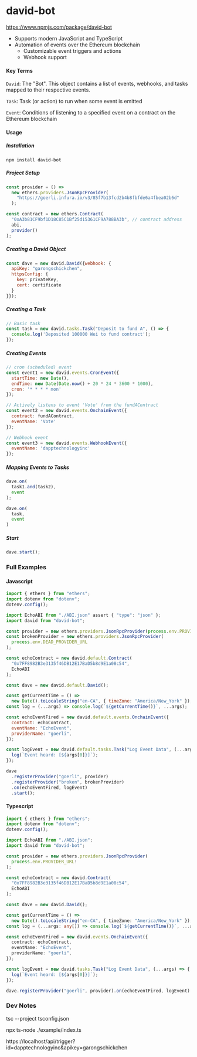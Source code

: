 # david-bot
https://www.npmjs.com/package/david-bot

- Supports modern JavaScript and TypeScript
- Automation of events over the Ethereum blockchain
  - Customizable event triggers and actions
  - Webhook support



#### Key Terms

`David`: The "Bot". This object contains a list of events, webhooks, and tasks mapped to their respective events.

`Task`: Task (or action) to run when some event is emitted

`Event`: Conditions of listening to a specified event on a contract on the Ethereum blockchain



#### Usage

##### Installation

```
npm install david-bot
```

##### Project Setup

```js
const provider = () =>
  new ethers.providers.JsonRpcProvider(
    "https://goerli.infura.io/v3/85f7b13fcd2b4b8fbfde6a4fbea02b6d"
  );

const contract = new ethers.Contract(
  "0xA3b81CF9bf1D18C85C1Bf25d15361CF9A788BA3b", // contract address
  abi, 
  provider()
);
```

##### Creating a David Object

```js
const dave = new david.David({webhook: {
  apiKey: "garongschickchen",
  httpsConfig: {
    key: privateKey,
    cert: certificate
  }
}});
```

##### Creating a Task

```js
// Basic task
const task = new david.tasks.Task("Deposit to fund A", () => {
  console.log('Deposited 100000 Wei to fund contract');
});
```

##### Creating Events

```js
// cron (scheduled) event
const event1 = new david.events.CronEvent({
  startTime: new Date(), 
  endTime: new Date(Date.now() + 20 * 24 * 3600 * 1000), 
  cron: '* * * * mon'
});

// Actively listens to event 'Vote' from the fundAContract
const event2 = new david.events.OnchainEvent({
  contract: fundAContract,
  eventName: 'Vote'
});

// Webhook event
const event3 = new david.events.WebhookEvent({
  eventName: 'dapptechnologyinc'
});
```

##### Mapping Events to Tasks

```ts
dave.on(
  task1.and(task2),
  event
);

dave.on(
  task,
  event
)
```

##### Start

```js
dave.start();
```

### Full Examples
#### Javascript
```js
import { ethers } from "ethers";
import dotenv from "dotenv";
dotenv.config();

import EchoABI from "./ABI.json" assert { "type": "json" };
import david from "david-bot";

const provider = new ethers.providers.JsonRpcProvider(process.env.PROVIDER_URL);
const brokenProvider = new ethers.providers.JsonRpcProvider(
  process.env.DEAD_PROVIDER_URL
);

const echoContract = new david.default.Contract(
  "0x7FF8982B3e3135f46DB12E17BaD5b8d9E1a08c54",
  EchoABI
);

const dave = new david.default.David();

const getCurrentTime = () =>
  new Date().toLocaleString("en-CA", { timeZone: "America/New_York" });
const log = (...args) => console.log(`${getCurrentTime()}`, ...args);

const echoEventFired = new david.default.events.OnchainEvent({
  contract: echoContract,
  eventName: "EchoEvent",
  providerName: "goerli",
});

const logEvent = new david.default.tasks.Task("Log Event Data", (...args) => {
  log(`Event heard: [${args[0]}]`);
});

dave
  .registerProvider("goerli", provider)
  .registerProvider("broken", brokenProvider)
  .on(echoEventFired, logEvent)
  .start();
```
#### Typescript
```ts
import { ethers } from "ethers";
import dotenv from "dotenv";
dotenv.config();

import EchoABI from "./ABI.json";
import david from "david-bot";

const provider = new ethers.providers.JsonRpcProvider(
  process.env.PROVIDER_URL!
);

const echoContract = new david.Contract(
  "0x7FF8982B3e3135f46DB12E17BaD5b8d9E1a08c54",
  EchoABI
);

const dave = new david.David();

const getCurrentTime = () =>
  new Date().toLocaleString("en-CA", { timeZone: "America/New_York" });
const log = (...args: any[]) => console.log(`${getCurrentTime()}`, ...args);

const echoEventFired = new david.events.OnchainEvent({
  contract: echoContract,
  eventName: "EchoEvent",
  providerName: "goerli",
});

const logEvent = new david.tasks.Task("Log Event Data", (...args) => {
  log(`Event heard: [${args[0]}]`);
});

dave.registerProvider("goerli", provider).on(echoEventFired, logEvent).start();
```

### Dev Notes

tsc --project tsconfig.json

npx ts-node ./example/index.ts

https://localhost/api/trigger?id=dapptechnologyinc&apikey=garongschickchen
